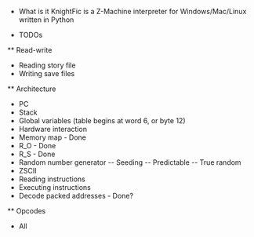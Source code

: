 * What is it
KnightFic is a Z-Machine interpreter for Windows/Mac/Linux written in Python

* TODOs

** Read-write
- Reading story file
- Writing save files

** Architecture
- PC
- Stack
- Global variables (table begins at word 6, or byte 12)
- Hardware interaction
- Memory map - Done
- R_O - Done
- R_S - Done
- Random number generator
-- Seeding
-- Predictable
-- True random
- ZSCII
- Reading instructions
- Executing instructions
- Decode packed addresses - Done?

** Opcodes
- All